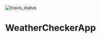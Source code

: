 ![travis_status](https://travis-ci.org/MGabor11/WeatherCheckerApp.svg?branch=feature%2Fci_configuration)
# WeatherCheckerApp
